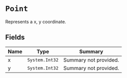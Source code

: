 # `Point`

Represents a x, y coordinate.



## Fields

| Name | Type | Summary |
| ---- | ---- | ------- |
|x|`System.Int32`|Summary not provided.|
|y|`System.Int32`|Summary not provided.|
